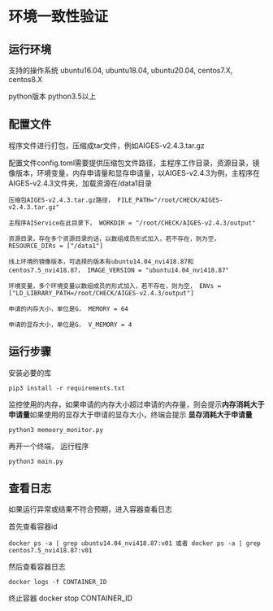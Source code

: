 **环境一致性验证**
==========================

**运行环境**
-------------------

支持的操作系统  ubuntu16.04, ubuntu18.04, ubuntu20.04, centos7.X, centos8.X

python版本 python3.5以上

**配置文件**
----------

程序文件进行打包，压缩成tar文件，例如AIGES-v2.4.3.tar.gz

配置文件config.toml需要提供压缩包文件路径，主程序工作目录，资源目录，镜像版本，环境变量，内存申请量和显存申请量，以AIGES-v2.4.3为例，主程序在AIGES-v2.4.3文件夹，加载资源在/data1目录
    
    压缩包AIGES-v2.4.3.tar.gz路径， FILE_PATH="/root/CHECK/AIGES-v2.4.3.tar.gz" 
    
    主程序AIService在此目录下， WORKDIR = "/root/CHECK/AIGES-v2.4.3/output" 
    
    资源目录，存在多个资源目录的话，以数组成员形式加入，若不存在，则为空， RESOURCE_DIRs = ["/data1"] 
    
    线上环境的镜像版本，可选择的版本有ubuntu14.04_nvi418.87和centos7.5_nvi418.87， IMAGE_VERSION = "ubuntu14.04_nvi418.87" 
    
    环境变量，多个环境变量以数组成员的形式加入，若不存在，则为空， ENVs = ["LD_LIBRARY_PATH=/root/CHECK/AIGES-v2.4.3/output"] 
    
    申请的内存大小，单位是G， MEMORY = 64
    
    申请的显存大小，单位是G， V_MEMORY = 4 

**运行步骤**
----------------------

安装必要的库

    pip3 install -r requirements.txt

监控使用的内存，如果申请的内存大小超过申请的内存量，则会提示**内存消耗大于申请量**如果使用的显存大于申请的显存大小，终端会提示 **显存消耗大于申请量**

    python3 memeory_monitor.py

再开一个终端， 运行程序

    python3 main.py

**查看日志**
----------------------
如果运行异常或结果不符合预期，进入容器查看日志

首先查看容器id

    docker ps -a | grep ubuntu14.04_nvi418.87:v01 或者 docker ps -a | grep centos7.5_nvi418.87:v01

然后查看容器日志

    docker logs -f CONTAINER_ID 

终止容器
    docker stop CONTAINER_ID

    


    
